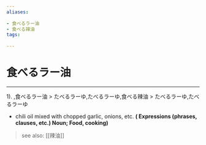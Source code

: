 ```yaml
---
aliases:
    
- 食べるラー油
- 食べる辣油
tags:
    
---
```


# 食べるラー油
---
1).
,食べるラー油 > たべるラーゆ,たべるラーゆ,食べる辣油 > たべるラーゆ,たべるラーゆ

- chili oil mixed with chopped garlic, onions, etc.
**( Expressions (phrases, clauses, etc.) Noun; Food, cooking)**
> see also:  [[辣油]]
            